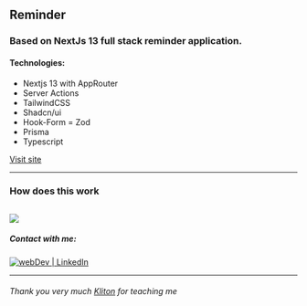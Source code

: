 ## Reminder 

### Based on NextJs 13 full stack reminder application. 


#### Technologies: 

- Nextjs 13 with AppRouter 
- Server Actions
- TailwindCSS 
- Shadcn/ui 
- Hook-Form
= Zod
- Prisma
- Typescript

[Visit site](https://next13-reminder.vercel.app)

----------------------

### How does this work

![](/https://github.com/sxidsvit/next13-reminder/blob/main/app/demo.gif)
---

##### Contact with me:  
[<img alt="webDev | LinkedIn" src="https://img.shields.io/badge/linkedin-0077B5.svg?&style=for-the-badge&logo=linkedin&logoColor=white" />][linkedin]

[linkedin]: https://www.linkedin.com/in/sergiy-antonyuk/

---

###### Thank you very much [Kliton](https://www.youtube.com/@codewithkliton) for teaching me 
